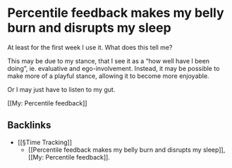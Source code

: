 # Percentile feedback makes my belly burn and disrupts my sleep
At least for the first week I use it. What does this tell me?

This may be due to my stance, that I see it as a “how well have I been doing”, ie. evaluative and ego-involvement. Instead, it may be possible to make more of a playful stance, allowing it to become more enjoyable.

Or I may just have to listen to my gut.

[[My: Percentile feedback]]

## Backlinks
* [[§Time Tracking]]
	* [[Percentile feedback makes my belly burn and disrupts my sleep]], [[My: Percentile feedback]].

<!-- {BearID:D35C7B77-B142-46D3-AD41-A93037464477-64200-0000156A1FD23A44} -->
